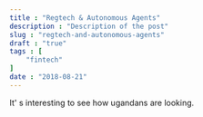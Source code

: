 ```yaml
---
title : "Regtech & Autonomous Agents"
description : "Description of the post"
slug : "regtech-and-autonomous-agents"
draft : "true"
tags : [
    "fintech"
]
date : "2018-08-21"
---
```



It' s interesting to see how ugandans are looking.